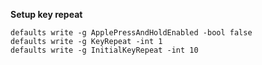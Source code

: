 **Setup key repeat**
```
defaults write -g ApplePressAndHoldEnabled -bool false
defaults write -g KeyRepeat -int 1
defaults write -g InitialKeyRepeat -int 10
```

